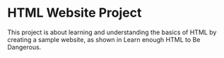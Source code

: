 # HTML Website Project
This project is about learning and understanding the basics of HTML by creating a sample website, as shown in Learn enough HTML to Be Dangerous.

